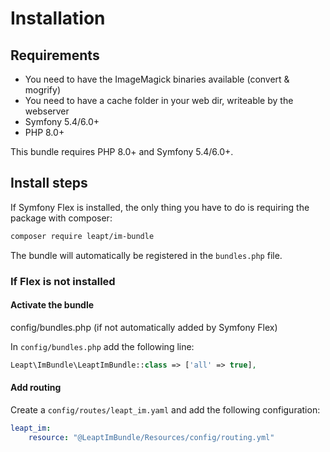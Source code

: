 # Installation

## Requirements

* You need to have the ImageMagick binaries available (convert & mogrify)
* You need to have a cache folder in your web dir, writeable by the webserver
* Symfony 5.4/6.0+
* PHP 8.0+

This bundle requires PHP 8.0+ and Symfony 5.4/6.0+.

## Install steps

If Symfony Flex is installed, the only thing you have to do is requiring the package with composer:

```bash
composer require leapt/im-bundle
```

The bundle will automatically be registered in the `bundles.php` file.

### If Flex is not installed

#### Activate the bundle

config/bundles.php (if not automatically added by Symfony Flex)

In `config/bundles.php` add the following line:

```php
Leapt\ImBundle\LeaptImBundle::class => ['all' => true],
```

#### Add routing

Create a `config/routes/leapt_im.yaml` and add the following configuration:

```yaml
leapt_im:
    resource: "@LeaptImBundle/Resources/config/routing.yml"
```
